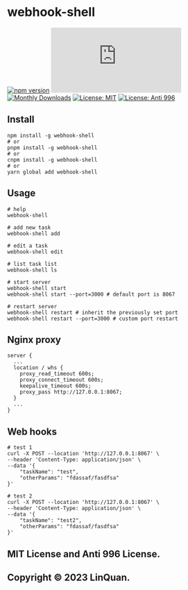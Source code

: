 # webhook-shell
[![npm version](https://badge.fury.io/js/webhook-shell.svg)](https://badge.fury.io/js/webhook-shell)
[![Gzip Size](http://img.badgesize.io/https://unpkg.com/webhook-shell@latest/dist/webhook-shell.umd.min.js?compression=gzip&style=flat-square)](https://unpkg.com/webhook-shell)
[![Monthly Downloads](https://img.shields.io/npm/dm/webhook-shell.svg)](https://www.npmjs.com/package/webhook-shell)
[![License: MIT](https://img.shields.io/badge/License-MIT-yellow.svg)](https://opensource.org/licenses/MIT)
[![License: Anti 996](https://img.shields.io/badge/License-Anti%20996-yellow.svg)](https://github.com/kattgu7/Anti-996-License/blob/master/LICENSE)

## Install
```
npm install -g webhook-shell
# or
pnpm install -g webhook-shell
# or
cnpm install -g webhook-shell
# or
yarn global add webhook-shell
```

## Usage
```
# help
webhook-shell

# add new task
webhook-shell add

# edit a task
webhook-shell edit

# list task list
webhook-shell ls

# start server
webhook-shell start
webhook-shell start --port=3000 # default port is 8067

# restart server
webhook-shell restart # inherit the previously set port
webhook-shell restart --port=3000 # custom port restart
```

## Nginx proxy
```
server {
  ...
  location / whs {
    proxy_read_timeout 600s;
    proxy_connect_timeout 600s;
    keepalive_timeout 600s;
    proxy_pass http://127.0.0.1:8067;
  }
  ...
}
```

## Web hooks
```
# test 1
curl -X POST --location 'http://127.0.0.1:8067' \
--header 'Content-Type: application/json' \
--data '{
    "taskName": "test",
    "otherParams": "fdassaf/fasdfsa"
}'
```

```
# test 2
curl -X POST --location 'http://127.0.0.1:8067' \
--header 'Content-Type: application/json' \
--data '{
    "taskName": "test2",
    "otherParams": "fdassaf/fasdfsa"
}'
```

## MIT License and Anti 996 License.

## Copyright &copy; 2023 LinQuan.